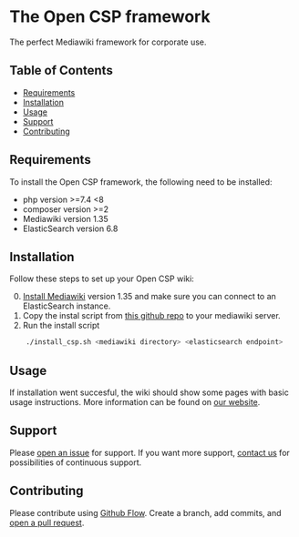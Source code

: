 # The Open CSP framework

The perfect Mediawiki framework for corporate use.

## Table of Contents

- [Requirements](#requirements)
- [Installation](#installation)
- [Usage](#usage)
- [Support](#support)
- [Contributing](#contributing)

## Requirements

To install the Open CSP framework, the following need to be installed:
- php version >=7.4 <8
- composer version >=2
- Mediawiki version 1.35
- ElasticSearch version 6.8

## Installation

Follow these steps to set up your Open CSP wiki:

0. [Install Mediawiki](https://www.mediawiki.org/wiki/Manual:Installing_MediaWiki) version 1.35 and make sure you can connect to an ElasticSearch instance.
1. Copy the instal script from [this github repo](https://github.com/Open-CSP/open-csp/blob/main/.github/install_open_csp.sh) to your mediawiki server.
2. Run the install script
```sh
    ./install_csp.sh <mediawiki directory> <elasticsearch endpoint>
```

## Usage

If installation went succesful, the wiki should show some pages with basic usage instructions. More information can be found on [our website](https://open-csp.org).

## Support

Please [open an issue](https://github.com/Open-CSP/open-csp/issues/new) for support.
If you want more support, [contact us](https://wikibase-solutions.com/contact) for possibilities of continuous support.

## Contributing

Please contribute using [Github Flow](https://guides.github.com/introduction/flow/). Create a branch, add commits, and [open a pull request](https://github.com/Open-CSP/open-csp/compare/).
